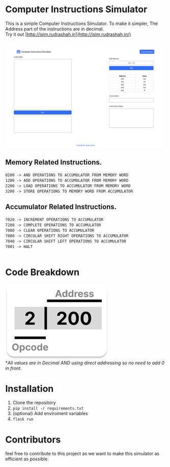 # Computer Instructions Simulator
This is a simple Computer Instructions Simulator. To make it simpler, The Address part of the instructions are in decimal.<br>
Try it out [http://isim.rudrashah.in](http://isim.rudrashah.in/)<br>
<br><br>
![computer Instructions Simulator](sampleICSIM.png)
## Memory Related Instructions.<br>
`0200 -> AND OPERATIONS TO ACCUMULATOR FROM MEMORY WORD`<br>
`1200 -> ADD OPERATIONS TO ACCUMULATOR FROM MEMORY WORD`<br>
`2200 -> LOAD OPERATIONS TO ACCUMULATOR FROM MEMORY WORD`<br>
`3200 -> STORE OPERATIONS TO MEMORY WORD FROM ACCUMULATOR`
<br>
## Accumulator Related Instructions.<br>
`7020 -> INCREMENT OPERATIONS TO ACCUMULATOR`<br>
`7200 -> COMPLETE OPERATIONS TO ACCUMULATOR`<br>
`7080 -> CLEAR OPERATIONS TO ACCUMULATOR`<br>
`7080 -> CIRCULAR SHIFT RIGHT OPERATIONS TO ACCUMULATOR`<br>
`7040 -> CIRCULAR SHIFT LEFT OPERATIONS TO ACCUMULATOR`<br>
`7001 -> HALT`
<br>
<br>

# Code Breakdown
![rudra shah code break down](codebreakdown.png)<br>
**All values are in Decimal AND using direct addressing so no need to add 0 in front*.
# Installation
1. Clone the repository
2. `pip install -r requirements.txt`
3. (optional) Add enviroment variables
4. `flask run`
# Contributors
feel free to contribute to this project as we want to make this simulator as efficient as possible.